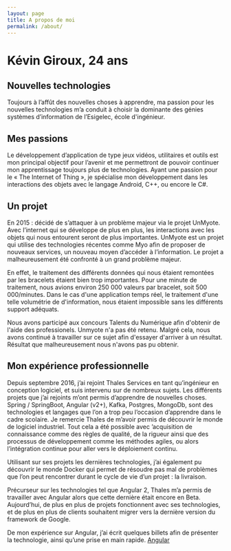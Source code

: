 ```yaml
---
layout: page
title: A propos de moi
permalink: /about/
---
```

# Kévin Giroux, 24 ans

## Nouvelles technologies

Toujours à l’affût des nouvelles choses à apprendre, ma passion pour les nouvelles technologies m’a conduit à choisir la dominante des génies systèmes d’information de l’Esigelec, école d'ingénieur.

## Mes passions

Le développement d’application de type jeux vidéos, utilitaires et outils est mon principal objectif pour l’avenir et me permettront de pouvoir continuer mon apprentissage toujours plus de technologies.
Ayant une passion pour le « The Internet of Thing », je spécialise mon développement dans les interactions des objets avec le langage Android, C++, ou encore le C#.

## Un projet

En 2015 : décidé de s’attaquer à un problème majeur via le projet UnMyote. Avec l’internet qui se développe de plus en plus, les interactions avec les objets qui nous entourent seront de plus importantes. UnMyote est un projet qui utilise des technologies récentes comme Myo afin de proposer de nouveaux services, un nouveau moyen d’accéder à l’information. Le projet a malheureusement été confronté à un grand problème majeur.

En effet, le traitement des différents données qui nous étaient remontées par les bracelets étaient bien trop importantes. Pour une minute de traitement, nous avions environ 250 000 valeurs par bracelet, soit 500 000/minutes. Dans le cas d'une application temps réel, le traitement d'une telle volumétrie de d'information, nous étaient impossible sans les différents support adéquats.

Nous avons participé aux concours Talents du Numérique afin d'obtenir de l'aide des professionels. Unmyote n'a pas été retenu. Malgré cela, nous avons continué à travailler sur ce sujet afin d'essayer d'arriver à un résultat. Résultat que malheureusement nous n'avons pas pu obtenir.

## Mon expérience professionnelle

Depuis septembre 2016, j’ai rejoint Thales Services en tant qu’ingénieur en conception logiciel, et suis intervenu sur de nombreux sujets. Les différents projets que j’ai rejoints m’ont permis d’apprendre de nouvelles choses. Spring / SpringBoot, Angular (v2+), Kafka, Postgres, MongoDb, sont des technologies et langages que l’on a trop peu l’occasion d’apprendre dans le cadre scolaire. Je remercie Thales de m’avoir permis de découvrir le monde de logiciel industriel. Tout cela a été possible avec ’acquisition de connaissance comme  des règles de qualité, de la rigueur ainsi que des processus de développement comme les méthodes agiles, ou alors l’intégration continue pour aller vers le déploiement continu.

Utilisant sur ses projets les dernières technologies, j’ai également pu découvrir le monde Docker qui permet de résoudre pas mal de problèmes que l’on peut rencontrer durant le cycle de vie d’un projet : la livraison.

Précurseur sur les technologies tel que Angular 2, Thales m’a permis de travailler avec Angular alors que cette dernière était encore en Beta. Aujourd’hui, de plus en plus de projets fonctionnent avec ses technologies, et de plus en plus de clients souhaitent migrer vers la dernière version du framework de Google.

De mon expérience sur Angular, j’ai écrit quelques billets afin de présenter la technologie, ainsi qu’une prise en main rapide.
[Angular](/category/Angular)